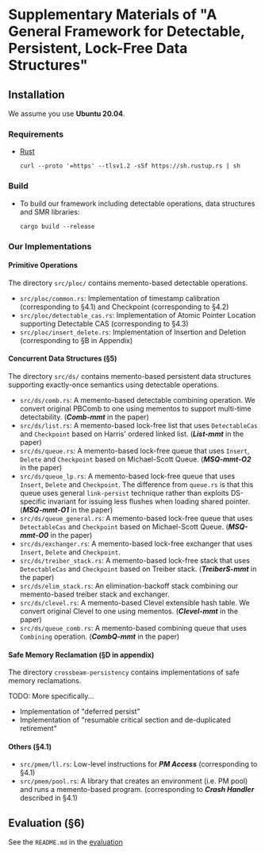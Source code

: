 # Supplementary Materials of "A General Framework for Detectable, Persistent, Lock-Free Data Structures"

## Installation

We assume you use **Ubuntu 20.04**.

### Requirements

- [Rust](https://www.rust-lang.org/)
  ```
  curl --proto '=https' --tlsv1.2 -sSf https://sh.rustup.rs | sh
  ```

### Build

- To build our framework including detectable operations, data structures and SMR libraries:
  ```
  cargo build --release
  ```

### Our Implementations

#### Primitive Operations

The directory `src/ploc/` contains memento-based detectable operations.

- `src/ploc/common.rs`: Implementation of timestamp calibration (corresponding to §4.1) and Checkpoint (corresponding to §4.2)
- `src/ploc/detectable_cas.rs`: Implementation of Atomic Pointer Location supporting Detectable CAS (corresponding to §4.3)
- `src/ploc/insert_delete.rs`: Implementation of Insertion and Deletion (corresponding to §B in Appendix)

#### Concurrent Data Structures (§5)

The directory `src/ds/` contains memento-based persistent data structures supporting exactly-once semantics using detectable operations.

- `src/ds/comb.rs`: A memento-based detectable combining operation. We convert original PBComb to one using mementos to support multi-time detectability. (***Comb-mmt*** in the paper)
- `src/ds/list.rs`: A memento-based lock-free list that uses `DetectableCas` and `Checkpoint` based on Harris' ordered linked list. (***List-mmt*** in the paper)
- `src/ds/queue.rs`: A memento-based lock-free queue that uses `Insert`, `Delete` and `Checkpoint` based on Michael-Scott Queue. (***MSQ-mmt-O2*** in the paper)
- `src/ds/queue_lp.rs`: A memento-based lock-free queue that uses `Insert`, `Delete` and `Checkpoint`. The difference from `queue.rs` is that this queue uses general `link-persist` technique rather than exploits DS-specific invariant for issuing less flushes when loading shared pointer. (***MSQ-mmt-O1*** in the paper)
- `src/ds/queue_general.rs`: A memento-based lock-free queue that uses `DetectableCas` and `Checkpoint` based on Michael-Scott Queue. (***MSQ-mmt-O0*** in the paper)
- `src/ds/exchanger.rs`: A memento-based lock-free exchanger that uses `Insert`, `Delete` and `Checkpoint`.
- `src/ds/treiber_stack.rs`: A memento-based lock-free stack that uses `DetectableCas` and `Checkpoint` based on Treiber stack. (***TreiberS-mmt*** in the paper)
- `src/ds/elim_stack.rs`: An elimination-backoff stack combining our memento-based treiber stack and exchanger.
- `src/ds/clevel.rs`: A memento-based Clevel extensible hash table. We convert original Clevel to one using mementos. (***Clevel-mmt*** in the paper)
- `src/ds/queue_comb.rs`: A memento-based combining queue that uses `Combining` operation. (***CombQ-mmt*** in the paper)

#### Safe Memory Reclamation (§D in appendix)

The directory `crossbeam-persistency` contains implementations of safe memory reclamations.

TODO: More specifically...

- Implementation of "deferred persist"
- Implementation of "resumable critical section and de-duplicated retirement"

#### Others (§4.1)

- `src/pmem/ll.rs`: Low-level instructions for ***PM Access*** (corresponding to §4.1)
- `src/pmem/pool.rs`: A library that creates an environment (i.e. PM pool) and runs a memento-based program. (corresponding to ***Crash Handler*** described in §4.1)

## Evaluation (§6)

See the `README.md` in the [evaluation](./evaluation)
